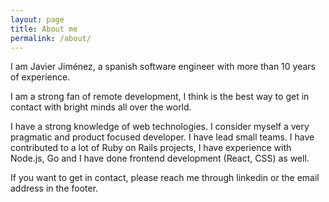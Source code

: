 ```yaml
---
layout: page
title: About me
permalink: /about/
---
```


I am Javier Jiménez, a spanish software engineer with more than 10 years of experience.

I am a strong fan of remote development, I think is the best way to get in contact with bright minds all over the world.

I have a strong knowledge of web technologies. I consider myself a very pragmatic and product focused developer. I have lead small teams. I have contributed to a lot of Ruby on Rails projects, I have experience with Node.js, Go and I have done frontend development (React, CSS) as well.


If you want to get in contact, please reach me through linkedin or the email address in the footer.
